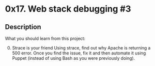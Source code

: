 # 0x17. Web stack debugging #3

## Description
What you should learn from this project:

0. Strace is your friend
Using strace, find out why Apache is returning a 500 error. Once you find the issue, fix it and then automate it using Puppet (instead of using Bash as you were previously doing).
